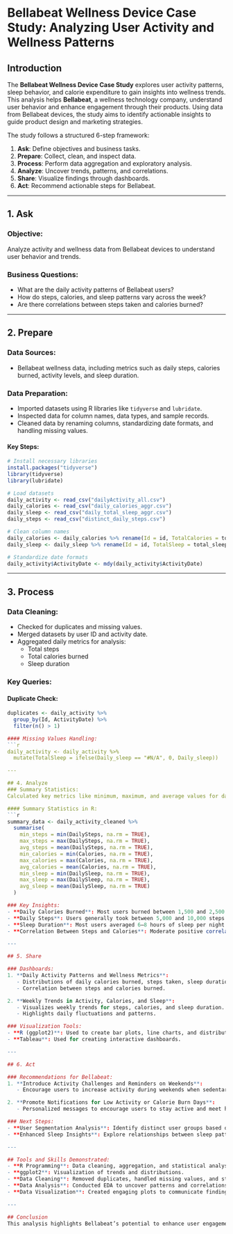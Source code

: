 # Bellabeat Wellness Device Case Study: Analyzing User Activity and Wellness Patterns

## Introduction
The **Bellabeat Wellness Device Case Study** explores user activity patterns, sleep behavior, and calorie expenditure to gain insights into wellness trends. This analysis helps **Bellabeat**, a wellness technology company, understand user behavior and enhance engagement through their products. Using data from Bellabeat devices, the study aims to identify actionable insights to guide product design and marketing strategies.

The study follows a structured 6-step framework:
1. **Ask**: Define objectives and business tasks.
2. **Prepare**: Collect, clean, and inspect data.
3. **Process**: Perform data aggregation and exploratory analysis.
4. **Analyze**: Uncover trends, patterns, and correlations.
5. **Share**: Visualize findings through dashboards.
6. **Act**: Recommend actionable steps for Bellabeat.

---

## 1. Ask
### Objective:
Analyze activity and wellness data from Bellabeat devices to understand user behavior and trends.

### Business Questions:
- What are the daily activity patterns of Bellabeat users?
- How do steps, calories, and sleep patterns vary across the week?
- Are there correlations between steps taken and calories burned?

---

## 2. Prepare
### Data Sources:
- Bellabeat wellness data, including metrics such as daily steps, calories burned, activity levels, and sleep duration.

### Data Preparation:
- Imported datasets using R libraries like `tidyverse` and `lubridate`.
- Inspected data for column names, data types, and sample records.
- Cleaned data by renaming columns, standardizing date formats, and handling missing values.

#### Key Steps:
```r
# Install necessary libraries
install.packages("tidyverse")
library(tidyverse)
library(lubridate)

# Load datasets
daily_activity <- read_csv("dailyActivity_all.csv")
daily_calories <- read_csv("daily_calories_aggr.csv")
daily_sleep <- read_csv("daily_total_sleep_aggr.csv")
daily_steps <- read_csv("distinct_daily_steps.csv")

# Clean column names
daily_calories <- daily_calories %>% rename(Id = id, TotalCalories = total_calories)
daily_sleep <- daily_sleep %>% rename(Id = id, TotalSleep = total_sleep)

# Standardize date formats
daily_activity$ActivityDate <- mdy(daily_activity$ActivityDate)
```
---

## 3. Process
### Data Cleaning:
- Checked for duplicates and missing values.
- Merged datasets by user ID and activity date.
- Aggregated daily metrics for analysis:
  - Total steps
  - Total calories burned
  - Sleep duration

### Key Queries:

#### Duplicate Check:
```r
duplicates <- daily_activity %>%
  group_by(Id, ActivityDate) %>%
  filter(n() > 1)

#### Missing Values Handling:
```r
daily_activity <- daily_activity %>%
  mutate(TotalSleep = ifelse(Daily_sleep == "#N/A", 0, Daily_sleep))

---

## 4. Analyze
### Summary Statistics:
Calculated key metrics like minimum, maximum, and average values for daily steps, calories burned, and sleep duration.

#### Summary Statistics in R:
```r
summary_data <- daily_activity_cleaned %>%
  summarise(
    min_steps = min(DailySteps, na.rm = TRUE),
    max_steps = max(DailySteps, na.rm = TRUE),
    avg_steps = mean(DailySteps, na.rm = TRUE),
    min_calories = min(Calories, na.rm = TRUE),
    max_calories = max(Calories, na.rm = TRUE),
    avg_calories = mean(Calories, na.rm = TRUE),
    min_sleep = min(DailySleep, na.rm = TRUE),
    max_sleep = max(DailySleep, na.rm = TRUE),
    avg_sleep = mean(DailySleep, na.rm = TRUE)
  )

### Key Insights:
- **Daily Calories Burned**: Most users burned between 1,500 and 2,500 calories daily.
- **Daily Steps**: Users generally took between 5,000 and 10,000 steps per day, with decreased activity on weekends.
- **Sleep Duration**: Most users averaged 6–8 hours of sleep per night.
- **Correlation Between Steps and Calories**: Moderate positive correlation (0.24), indicating other factors influence calorie expenditure.

---

## 5. Share

### Dashboards:
1. **Daily Activity Patterns and Wellness Metrics**:
   - Distributions of daily calories burned, steps taken, sleep duration, and activity levels.
   - Correlation between steps and calories burned.

2. **Weekly Trends in Activity, Calories, and Sleep**:
   - Visualizes weekly trends for steps, calories, and sleep duration.
   - Highlights daily fluctuations and patterns.

### Visualization Tools:
- **R (ggplot2)**: Used to create bar plots, line charts, and distributions.
- **Tableau**: Used for creating interactive dashboards.

---

## 6. Act

### Recommendations for Bellabeat:
1. **Introduce Activity Challenges and Reminders on Weekends**:
   - Encourage users to increase activity during weekends when sedentary behavior is higher.

2. **Promote Notifications for Low Activity or Calorie Burn Days**:
   - Personalized messages to encourage users to stay active and meet health goals.

### Next Steps:
- **User Segmentation Analysis**: Identify distinct user groups based on activity, calorie burn, and sleep patterns to provide personalized recommendations.
- **Enhanced Sleep Insights**: Explore relationships between sleep patterns and activity levels to improve sleep quality recommendations.

---

## Tools and Skills Demonstrated:
- **R Programming**: Data cleaning, aggregation, and statistical analysis.
- **ggplot2**: Visualization of trends and distributions.
- **Data Cleaning**: Removed duplicates, handled missing values, and standardized formats.
- **Data Analysis**: Conducted EDA to uncover patterns and correlations.
- **Data Visualization**: Created engaging plots to communicate findings effectively.

---

## Conclusion
This analysis highlights Bellabeat’s potential to enhance user engagement through data-driven insights. By identifying trends in user activity, sleep, and calorie expenditure, Bellabeat can introduce personalized features that align with users’ wellness goals.


